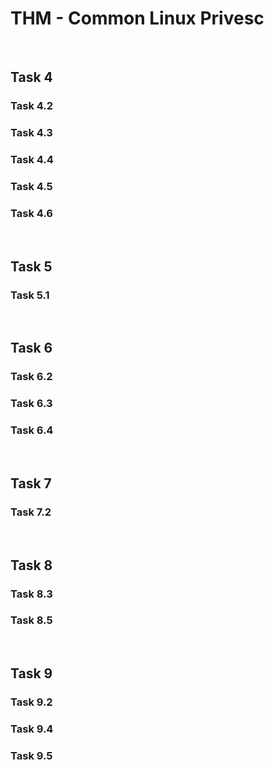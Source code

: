 # THM - Common Linux Privesc

<br>

## Task 4

### Task 4.2

> 

### Task 4.3

> 

### Task 4.4

> 

### Task 4.5

> 

### Task 4.6

> 

<br>

## Task 5

### Task 5.1

> 

<br>

## Task 6

### Task 6.2

> 

### Task 6.3

> 

### Task 6.4

> 

<br>

## Task 7

### Task 7.2

> 

<br>

## Task 8

### Task 8.3

> 

### Task 8.5

> 

<br>

## Task 9

### Task 9.2

> 

### Task 9.4

> 

### Task 9.5

> 

<br>

